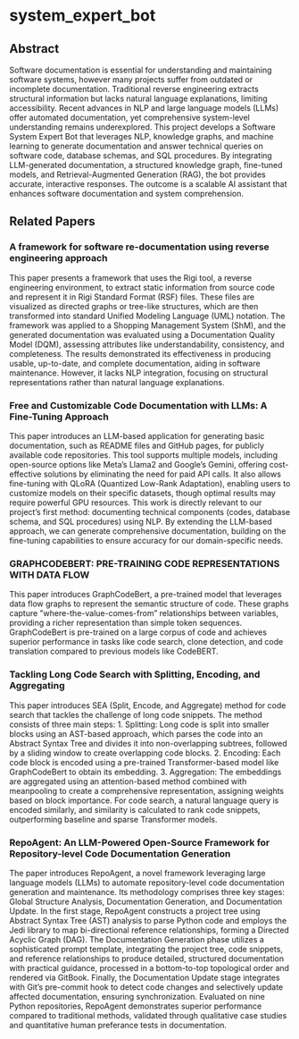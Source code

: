 # system_expert_bot

## Abstract
Software documentation is essential for understanding and maintaining software systems, however many projects suffer from outdated or incomplete documentation. Traditional reverse engineering extracts structural information but lacks natural language explanations, limiting accessibility. Recent advances in NLP and large language models (LLMs) offer automated documentation, yet comprehensive system-level understanding remains underexplored. This project develops a Software System Expert Bot that leverages NLP, knowledge graphs, and machine learning to generate documentation and answer technical queries on software code, database schemas, and SQL procedures. By integrating LLM-generated documentation, a structured knowledge graph, fine-tuned models, and Retrieval-Augmented Generation (RAG), the bot provides accurate, interactive responses. The outcome is a scalable AI assistant that enhances software documentation and system comprehension.

## Related Papers

### A framework for software re-documentation using reverse engineering approach
This paper presents a framework that uses the Rigi tool, a reverse engineering environment, to extract static information from source code and represent it in Rigi Standard Format (RSF) files. These files are
visualized as directed graphs or tree-like structures, which are then transformed into standard Unified Modeling Language (UML) notation. The framework was applied to a Shopping Management System (ShM), and the generated documentation was evaluated using a Documentation Quality Model (DQM), assessing attributes like understandability, consistency, and completeness. The results demonstrated its effectiveness in producing
usable, up-to-date, and complete documentation, aiding in software maintenance. However, it lacks NLP integration, focusing on structural representations rather than natural language explanations.

### Free and Customizable Code Documentation with LLMs: A Fine-Tuning Approach
This paper introduces an LLM-based application for generating basic documentation, such as README files and GitHub pages, for publicly available code repositories. This tool supports multiple models, including open-source options like Meta’s Llama2 and Google’s Gemini, offering cost-effective solutions by eliminating the need for paid API calls. It also allows fine-tuning with QLoRA (Quantized Low-Rank Adaptation), enabling users to customize models on their specific datasets, though optimal results may require powerful GPU resources. This work is directly relevant to our project’s first method: documenting technical components (codes, database schema, and SQL procedures) using NLP. By extending the LLM-based approach, we can generate comprehensive documentation, building on the fine-tuning capabilities to ensure accuracy for our domain-specific needs. 

### GRAPHCODEBERT: PRE-TRAINING CODE REPRESENTATIONS WITH DATA FLOW
This paper introduces GraphCodeBert, a pre-trained model that leverages data flow graphs to represent the semantic structure of code. These graphs capture ”where-the-value-comes-from” relationships between variables, providing a richer representation than simple token sequences. GraphCodeBert is pre-trained on a large corpus of code and achieves superior performance in tasks like code search, clone detection, and code translation compared to previous models like CodeBERT.

### Tackling Long Code Search with Splitting, Encoding, and Aggregating
This paper introduces SEA (Split, Encode, and Aggregate) method for code search that tackles the challenge of long code snippets. The method consists of three main steps: 1. Splitting: Long code is split into smaller blocks using an AST-based approach, which parses the code into an Abstract Syntax Tree and divides it into non-overlapping subtrees, followed by a sliding window to create overlapping code blocks. 2. Encoding: Each code block is encoded using a pre-trained Transformer-based model like GraphCodeBert to obtain its embedding. 3. Aggregation: The embeddings are aggregated using an attention-based method combined with meanpooling to create a comprehensive representation, assigning weights based on block importance. For code search, a natural language query is encoded similarly, and similarity is calculated to rank code snippets, outperforming baseline and sparse Transformer models.

### RepoAgent: An LLM-Powered Open-Source Framework for Repository-level Code Documentation Generation
The paper introduces RepoAgent, a novel framework leveraging large language models (LLMs) to automate repository-level code documentation generation and maintenance. Its methodology comprises three key stages: Global Structure Analysis, Documentation Generation, and Documentation Update. In the first stage, RepoAgent constructs a project tree using Abstract Syntax Tree (AST) analysis to parse Python code and employs the Jedi library to map bi-directional reference relationships, forming a Directed Acyclic Graph (DAG). The Documentation Generation phase utilizes a sophisticated prompt template, integrating the project tree, code snippets, and reference relationships to produce detailed, structured documentation with practical guidance, processed in a bottom-to-top topological order and rendered via GitBook. Finally, the Documentation Update stage integrates with Git’s pre-commit hook to detect code changes and selectively update affected documentation, ensuring synchronization. Evaluated on nine Python repositories, RepoAgent demonstrates superior performance compared to traditional methods, validated through qualitative case studies and quantitative human preferance tests in documentation.


